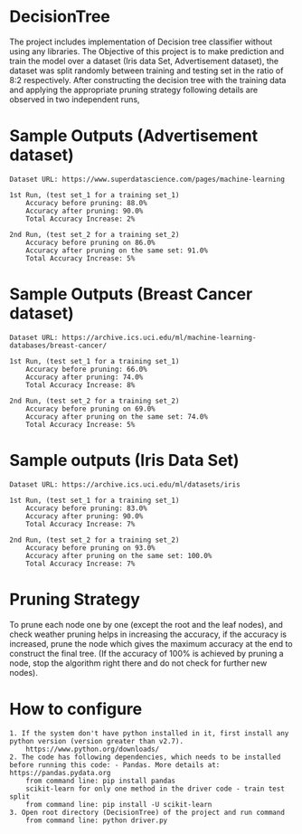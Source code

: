# DecisionTree

The project includes implementation of Decision tree classifier without using any libraries. The Objective of this project is to make prediction and train the model over a dataset (Iris data Set, Advertisement dataset), the dataset was split randomly between training and testing set in the ratio of 8:2 respectively. After constructing the decision tree with the training data and applying the appropriate pruning strategy following details are observed in two independent runs,

# Sample Outputs (Advertisement dataset)

    Dataset URL: https://www.superdatascience.com/pages/machine-learning

    1st Run, (test set_1 for a training set_1)
        Accuracy before pruning: 88.0%
        Accuracy after pruning: 90.0%
        Total Accuracy Increase: 2%

    2nd Run, (test set_2 for a training set_2)
        Accuracy before pruning on 86.0%
        Accuracy after pruning on the same set: 91.0%
        Total Accuracy Increase: 5%
        
# Sample Outputs (Breast Cancer dataset)

    Dataset URL: https://archive.ics.uci.edu/ml/machine-learning-databases/breast-cancer/

    1st Run, (test set_1 for a training set_1)
        Accuracy before pruning: 66.0%
        Accuracy after pruning: 74.0%
        Total Accuracy Increase: 8%

    2nd Run, (test set_2 for a training set_2)
        Accuracy before pruning on 69.0%
        Accuracy after pruning on the same set: 74.0%
        Total Accuracy Increase: 5%

# Sample outputs (Iris Data Set)

    Dataset URL: https://archive.ics.uci.edu/ml/datasets/iris

    1st Run, (test set_1 for a training set_1)
        Accuracy before pruning: 83.0%
        Accuracy after pruning: 90.0%
        Total Accuracy Increase: 7%

    2nd Run, (test set_2 for a training set_2)
        Accuracy before pruning on 93.0%
        Accuracy after pruning on the same set: 100.0%
        Total Accuracy Increase: 7%

# Pruning Strategy

To prune each node one by one (except the root and the leaf nodes), and check weather pruning helps in increasing the accuracy, if the accuracy is increased, prune the node which gives the maximum accuracy at the end to construct the final tree. (If the accuracy of 100% is achieved by pruning a node, stop the algorithm right there and do not check for further new nodes).

# How to configure

    1. If the system don't have python installed in it, first install any python version (version greater than v2.7).
        https://www.python.org/downloads/
    2. The code has following dependencies, which needs to be installed before running this code: - Pandas. More details at: https://pandas.pydata.org
        from command line: pip install pandas
        scikit-learn for only one method in the driver code - train test split
        from command line: pip install -U scikit-learn
    3. Open root directory (DecisionTree) of the project and run command
        from command line: python driver.py
